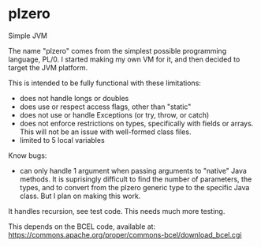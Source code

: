 # plzero
Simple JVM

The name "plzero" comes from the simplest possible programming language, PL/0.  I started making my own VM for it, and then decided to target the JVM platform.

This is intended to be fully functional with these limitations:
- does not handle longs or doubles
- does use or respect access flags, other than "static"
- does not use or handle Exceptions (or try, throw, or catch)
- does not enforce restrictions on types, specifically with fields or arrays. This will not be an issue with well-formed class files.
- limited to 5 local variables

Know bugs:
- can only handle 1 argument when passing arguments to "native" Java methods.  It is suprisingly difficult to find the number of parameters, the types, and to convert from the plzero generic type to the specific Java class.  But I plan on making this work.

It handles recursion, see test code.  This needs much more testing.

This depends on the BCEL code, available at: https://commons.apache.org/proper/commons-bcel/download_bcel.cgi
